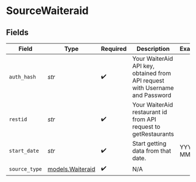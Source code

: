 # SourceWaiteraid


## Fields

| Field                                                                        | Type                                                                         | Required                                                                     | Description                                                                  | Example                                                                      |
| ---------------------------------------------------------------------------- | ---------------------------------------------------------------------------- | ---------------------------------------------------------------------------- | ---------------------------------------------------------------------------- | ---------------------------------------------------------------------------- |
| `auth_hash`                                                                  | *str*                                                                        | :heavy_check_mark:                                                           | Your WaiterAid API key, obtained from API request with Username and Password |                                                                              |
| `restid`                                                                     | *str*                                                                        | :heavy_check_mark:                                                           | Your WaiterAid restaurant id from API request to getRestaurants              |                                                                              |
| `start_date`                                                                 | *str*                                                                        | :heavy_check_mark:                                                           | Start getting data from that date.                                           | YYYY-MM-DD                                                                   |
| `source_type`                                                                | [models.Waiteraid](../models/waiteraid.md)                                   | :heavy_check_mark:                                                           | N/A                                                                          |                                                                              |